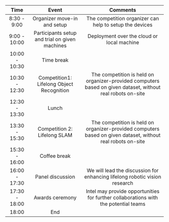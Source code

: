 | Time | Event | Comments |
|:-----: | :---------: | :-------: |
| 8:30 - 9:00 | Organizer move-in and setup | The competition organizer can help to setup the devices |
| 9:00 - 10:00 | Participants setup and trial on given machines | Deployment over the cloud or local machine |
| 10:00 - 10:30 | Time break |  |
| 10:30 - 12:30 | Competition1: Lifelong Object Recognition | The competition is held on organizer-provided computers based on given dataset, without real robots on-site |
| 12:30 - 13:30 | Lunch |  |
| 13:30 - 15:30 | Competition 2: Lifelong SLAM | The competition is held on organizer-provided computers based on given dataset, without real robots on-site |
| 15:30 - 16:00 | Coffee break | |
| 16:00 - 17:30 | Panel discussion | We will lead the discussion for enhancing lifelong robotic vision research |
| 17:30 - 18:00 | Awards ceremony | Intel may provide opportunities for further collaborations with the potential teams |
| 18:00 | End |  |



